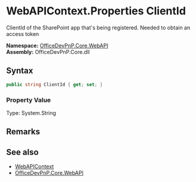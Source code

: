# WebAPIContext.Properties ClientId
 ClientId of the SharePoint app that's being registered. Needed to obtain an access token   

**Namespace:** [OfficeDevPnP.Core.WebAPI](OfficeDevPnP.Core.WebAPI.md)  
**Assembly:** OfficeDevPnP.Core.dll  
## Syntax
```C#
public string ClientId { get; set; }
```

### Property Value
Type: System.String  

## Remarks
  
## See also
- [WebAPIContext](OfficeDevPnP.Core.WebAPI.WebAPIContext.md) 
- [OfficeDevPnP.Core.WebAPI](OfficeDevPnP.Core.WebAPI.md) 
